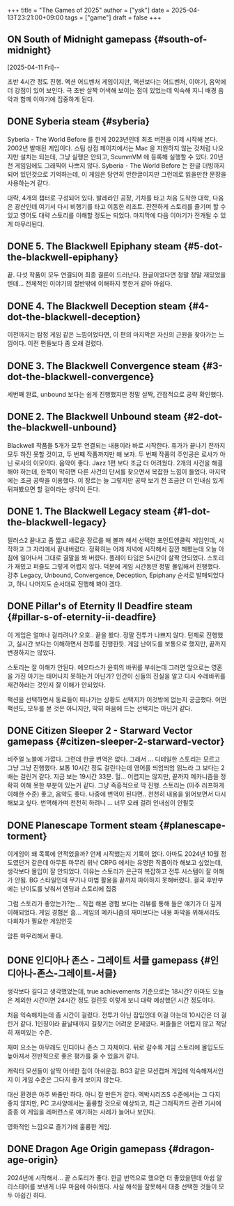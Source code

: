 +++
title = "The Games of 2025"
author = ["ysk"]
date = 2025-04-13T23:21:00+09:00
tags = ["game"]
draft = false
+++

## <span class="org-todo todo ON">ON</span> South of Midnight <span class="tag"><span class="gamepass">gamepass</span></span> {#south-of-midnight}

<span class="timestamp-wrapper"><span class="timestamp">[2025-04-11 Fri]</span></span>--

초반 4시간 정도 진행. 액션 어드벤처 게임이지만, 액션보다는 어드벤처, 이야기, 음악에 더 강점이 있어 보인다. 극 초반 살짝 어색해 보이는 점이 있었는데 익숙해 지니 배경 음악과 함께 이야기에 집중하게 된다.


## <span class="org-todo done DONE">DONE</span> Syberia <span class="tag"><span class="steam">steam</span></span> {#syberia}

Syberia - The World Before 를 한게 2023년인데 최초 버전을 이제 시작해 본다.
2002년 발매된 게임이다. 스팀 상점 페이지에서는 Mac 을 지원하지 않는 것처럼 나오지만 설치는 되는데, 그냥 실행은 안되고, ScummVM 에 등록해 실행할 수 있다.
20년 전 게임임에도 그래픽이 나쁘지 않다. Syberia - The World Before 는 한글 더빙까지 되어 있던것으로 기억하는데, 이 게임은 당연히 안한글이지만 그런데로 읽을만한 문장을 사용하는거 같다.

대략, 4개의 챕터로 구성되어 있다. 발레라인 공장, 기차를 타고 처음 도착한 대학, 다음은 광산인데 여기서 다시 비행기를 타고 이동한 리조트. 잔잔하게 스토리를 즐기며 할 수 있고 영어도 대략 스토리를 이해할 정도는 되었다. 마지막에 다음 이야기가 전개될 수 있게 마무리된다.


## <span class="org-todo done DONE">DONE</span> 5. The Blackwell Epiphany <span class="tag"><span class="steam">steam</span></span> {#5-dot-the-blackwell-epiphany}

끝. 다섯 작품이 모두 연결되어 최종 결론이 드러난다.
한글이었다면 정말 정말 재밌었을텐데... 전체적인 이야기의 절반밖에 이해하지 못한거 같아 아쉽다.


## <span class="org-todo done DONE">DONE</span> 4. The Blackwell Deception <span class="tag"><span class="steam">steam</span></span> {#4-dot-the-blackwell-deception}

이전까지는 탐정 게임 같은 느낌이었다면, 이 편의 마지막은 자신의 근원을 찾아가는 느낌이다.
이전 편들보다 좀 오래 걸렸다.


## <span class="org-todo done DONE">DONE</span> 3. The Blackwell Convergence <span class="tag"><span class="steam">steam</span></span> {#3-dot-the-blackwell-convergence}

세번째 완료, unbound 보다는 쉽게 진행했지만 정말 살짝, 간접적으로 공략 확인했다.


## <span class="org-todo done DONE">DONE</span> 2. The Blackwell Unbound <span class="tag"><span class="steam">steam</span></span> {#2-dot-the-blackwell-unbound}

Blackwell 작품들 5개가 모두 연결되는 내용이라 바로 시작한다. 휴가가 끝나기 전까지 모두 하진 못할 것이고, 두 번째 작품까지만 해 보자.
두 번째 작품의 주인공은 로사가 아닌 로사의 이모이다.
음악이 좋다. Jazz
1편 보다 조금 더 어려웠다. 2개의 사건을 해결해야 하는데, 한쪽이 막히면 다른 사건의 단서를 찾으면서 복잡한 느낌이 들었다. 마지막에는 조금 공략을 이용했다.
이 장르는 늘 그렇지만 공략 보기 전 조금만 더 인내심 있게 뒤져봤으면 할 걸이라는 생각이 든다.


## <span class="org-todo done DONE">DONE</span> 1. The Blackwell Legacy <span class="tag"><span class="steam">steam</span></span> {#1-dot-the-blackwell-legacy}

필러스2 끝내고 좀 짧고 새로운 장르를 해 볼까 해서 선택한 포인트앤클릭 게임인데, 시작하고 그 자리에서 끝내버렸다.
정확히는 어제 저녁에 시작해서 잠깐 해봤는데 오늘 아침에 일어나서 그대로 결말을 봐 버렸다.
플레이 타임은 5시간이 살짝 안되었다. 스토리가 재밌고 퍼즐도 그렇게 어렵지 않다. 덕분에 게임 시간동안 정말 몰입해서 진행했다. 강추
Legacy, Unbound, Convergence, Deception, Epiphany 순서로 발매되었다고, 하니 나머지도 순서대로 진행해 봐야 겠다.


## <span class="org-todo done DONE">DONE</span> Pillar's of Eternity II Deadfire <span class="tag"><span class="steam">steam</span></span> {#pillar-s-of-eternity-ii-deadfire}

이 게임은 얼마나 걸리려나?
오호.. 끝을 봤다. 정말 전투가 나쁘지 않다. 턴제로 진행했고, 실시간 보다는 이해하면서 전투를 진행한듯. 게임 난이도를 보통으로 했지만, 끝까지 변경하지는 않았다.

스토리는 잘 이해가 안된다. 에오타스가 윤회의 바퀴를 부쉬는데 그러면 앞으로는 영혼을 가진 아기는 태어나지 못하는거 아닌가? 인간이 신들의 진실을 알고 다시 수레바퀴를 재건하라는 것인지 잘 이해가 안되었다.

팩션을 선택하면서 동료들이 떠나가는 상황도 선택지가 이것밖에 없는지 궁금했다.
어떤 팩션도, 모두를 본 것은 아니지만, 딱히 마음에 드는 선택지는 아닌거 같다.


## <span class="org-todo done DONE">DONE</span> Citizen Sleeper 2 - Starward Vector <span class="tag"><span class="gamepass">gamepass</span></span> {#citizen-sleeper-2-starward-vector}

비주얼 노블에 가깝다. 그런데 한글 번역은 없다. 그래서 ... 디테일한 스토리는 모르고 그냥 그냥 진행했다.
보통 10시간 정도 걸린다는데 영어를 띄엄띄엄 읽느라 그 보다는 2배는 걸린거 같다. 지금 보는 19시간 33분. 헐...
어렵지는 않지만, 끝까지 메카니즘을 정확히 이해 못한 부분이 있는거 같다. 그냥 즉흥적으로 막 진행.
스토리는 (아주 러프하게 이해한 수준) 좋고, 음악도 좋다. 나중에 번역이 된다면.. 천천히 내용을 읽어보면서 다시 해보고 싶다.
번역해가며 천천히 하려니 ... 너무 오래 걸려 인내심이 안될듯


## <span class="org-todo done DONE">DONE</span> Planescape Torment <span class="tag"><span class="steam">steam</span></span> {#planescape-torment}

이게임이 왜 목록에 안적었을까? 언제 시작했는지 기록이 없다. 아마도 2024년 10월 정도였던거 같은데 아무튼 마무리
워낙 CRPG 에서는 유명한 작품이라 해보고 싶었는데, 생각보다 몰입이 잘 안되었다.
이유는 스토리가 은근히 복잡하고 전투 시스템이 잘 이해가 안됨.
BG 스타일인데 무기나 마법 활용을 끝까지 파아하지 못해버렸다. 결국 후반부에는 난이도를 낮춰서 엔딩과 스토리에 집중

그럼 스토리가 좋았는가?는... 직접 해본 경험 보다는 리뷰를 통해 들은 얘기가 더 깊게 이해되었다.
게임 경험은 흠... 게임의 메카니즘의 재미보다는 내용 파악을 위해서라도 다회차가 필요한 게임인듯

암튼 마무리해서 좋다.


## <span class="org-todo done DONE">DONE</span> 인디아나 존스 - 그레이트 서클 <span class="tag"><span class="gamepass">gamepass</span></span> {#인디아나-존스-그레이트-서클}

생각보다 길다고 생각했었는데, true achievements 기준으로는 18시간? 아마도 오늘은 제외한 시간이면 24시간 정도 걸린듯 이렇게 보니 대략 예상했던 시간 정도이다.

처음 익숙해지는데 좀 시간이 걸렸다. 전투가 아닌 잠입인데 이걸 아는데 10시간은 더 걸린거 같다. 1인칭이라 끝날때까지 길찾기는 어려운 문제였다. 퍼즐들은 어렵지 않고 적당히 재미있는 수준.

재미 요소는 아무래도 인디아나 존스 그 자체이다. 뒤로 갈수록 게임 스토리에 몰입도도 높아져서 전반적으로 좋은 평가를 줄 수 있을거 같다.

캐릭터 모션들이 살짝 어색한 점이 아쉬운점. BG3 같은 모션캡쳐 게임에 익숙해져서인지 이 게임 수준은 그다지 좋게 보이지 않는다.

대신 환경은 아주 봐줄만 하다. 아니 잘 만든거 같다. 엑박시리즈S 수준에서는 그 다지 좋지 않지만, PC 고사양에서는 훌륭할 것으로 예상되고, 최근 그래픽카드 관련 기사에 종종 이 게임을 레퍼런스로 얘기하는 사례가 늘어나 보인다.

영화적인 느낌으로 즐기기에 훌륭한 게임.


## <span class="org-todo done DONE">DONE</span> Dragon Age Origin <span class="tag"><span class="gamepass">gamepass</span></span> {#dragon-age-origin}

2024년에 시작해서... 끝
스토리가 좋다. 한글 번역으로 했으면 더 좋았을텐데 아쉽
알리스테어를 보낸게 너무 마음에 아쉬웠다. 사실 해석을 잘못해서 대충 선택한 것들이 모두 아쉽긴 하다.

